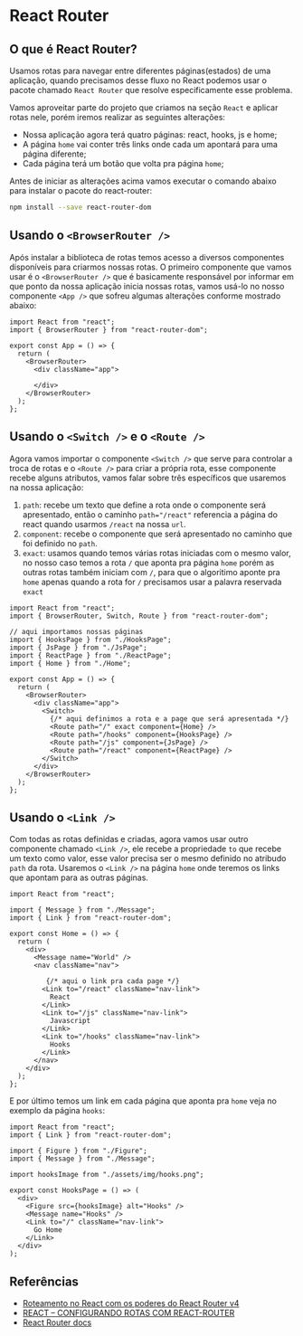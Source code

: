 # React Router

## O que é React Router?

Usamos rotas para navegar entre diferentes páginas(estados) de uma aplicação, quando precisamos desse fluxo no React podemos usar o pacote chamado `React Router` que resolve especificamente esse problema.

Vamos aproveitar parte do projeto que criamos na seção `React` e aplicar rotas nele, porém iremos realizar as seguintes alterações:

- Nossa aplicação agora terá quatro páginas: react, hooks, js e home;
- A página `home` vai conter três links onde cada um apontará para uma página diferente;
- Cada página terá um botão que volta pra página `home`;

Antes de iniciar as alterações acima vamos executar o comando abaixo para instalar o pacote do react-router:

```bash
npm install --save react-router-dom
```

## Usando o `<BrowserRouter />`

Após instalar a biblioteca de rotas temos acesso a diversos componentes disponíveis para criarmos nossas rotas. O primeiro componente que vamos usar é o `<BrowserRouter />` que é basicamente responsável por informar em que ponto da nossa aplicação inicia nossas rotas, vamos usá-lo no nosso componente `<App />` que sofreu algumas alterações conforme mostrado abaixo:

```JS
import React from "react";
import { BrowserRouter } from "react-router-dom";

export const App = () => {
  return (
    <BrowserRouter>
      <div className="app">

      </div>
    </BrowserRouter>
  );
};

```

## Usando o `<Switch />` e o `<Route />`

Agora vamos importar o componente `<Switch />` que serve para controlar a troca de rotas e o `<Route />` para criar a própria rota, esse componente recebe alguns atributos, vamos falar sobre três específicos que usaremos na nossa aplicação:

1. `path`: recebe um texto que define a rota onde o componente será apresentado, então o caminho `path="/react"` referencia a página do react quando usarmos `/react` na nossa `url`.
2. `component`: recebe o componente que será apresentado no caminho que foi definido no `path`.
3. `exact`: usamos quando temos várias rotas iniciadas com o mesmo valor, no nosso caso temos a rota `/` que aponta pra página `home` porém as outras rotas também iniciam com `/`, para que o algoritimo aponte pra `home` apenas quando a rota for `/` precisamos usar a palavra reservada `exact`

```JS
import React from "react";
import { BrowserRouter, Switch, Route } from "react-router-dom";

// aqui importamos nossas páginas
import { HooksPage } from "./HooksPage";
import { JsPage } from "./JsPage";
import { ReactPage } from "./ReactPage";
import { Home } from "./Home";

export const App = () => {
  return (
    <BrowserRouter>
      <div className="app">
        <Switch>
          {/* aqui definimos a rota e a page que será apresentada */}
          <Route path="/" exact component={Home} />
          <Route path="/hooks" component={HooksPage} />
          <Route path="/js" component={JsPage} />
          <Route path="/react" component={ReactPage} />
        </Switch>
      </div>
    </BrowserRouter>
  );
};
```

## Usando o `<Link />`

Com todas as rotas definidas e criadas, agora vamos usar outro componente chamado `<Link />`, ele recebe a propriedade `to` que recebe um texto como valor, esse valor precisa ser o mesmo definido no atribudo `path` da rota. Usaremos o `<Link />` na página `home` onde teremos os links que apontam para as outras páginas.

```JS
import React from "react";

import { Message } from "./Message";
import { Link } from "react-router-dom";

export const Home = () => {
  return (
    <div>
      <Message name="World" />
      <nav className="nav">

         {/* aqui o link pra cada page */}
        <Link to="/react" className="nav-link">
          React
        </Link>
        <Link to="/js" className="nav-link">
          Javascript
        </Link>
        <Link to="/hooks" className="nav-link">
          Hooks
        </Link>
      </nav>
    </div>
  );
};

```

E por último temos um link em cada página que aponta pra `home` veja no exemplo da página `hooks`:

```JS
import React from "react";
import { Link } from "react-router-dom";

import { Figure } from "./Figure";
import { Message } from "./Message";

import hooksImage from "./assets/img/hooks.png";

export const HooksPage = () => (
  <div>
    <Figure src={hooksImage} alt="Hooks" />
    <Message name="Hooks" />
    <Link to="/" className="nav-link">
      Go Home
    </Link>
  </div>
);
```

## Referências

- [Roteamento no React com os poderes do React Router v4](https://medium.com/collabcode/roteamento-no-react-com-os-poderes-do-react-router-v4-fbc191b9937d)
- [REACT – CONFIGURANDO ROTAS COM REACT-ROUTER](https://bognarjunior.wordpress.com/2018/03/31/react-configurando-rotas-com-react-router/)
- [React Router docs](https://reacttraining.com/react-router/)
